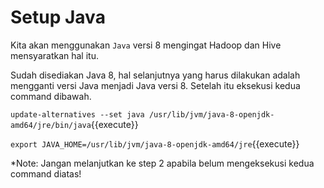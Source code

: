 # Setup Java

Kita akan menggunakan `Java` versi 8 mengingat Hadoop dan Hive mensyaratkan hal itu.

Sudah disediakan Java 8, hal selanjutnya yang harus dilakukan adalah mengganti versi Java menjadi Java versi 8.
Setelah itu eksekusi kedua command dibawah.

`update-alternatives --set java /usr/lib/jvm/java-8-openjdk-amd64/jre/bin/java`{{execute}}

`export JAVA_HOME=/usr/lib/jvm/java-8-openjdk-amd64/jre`{{execute}}

*Note: Jangan melanjutkan ke step 2 apabila belum mengeksekusi kedua command diatas!
